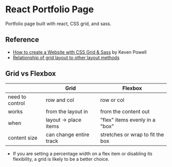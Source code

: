 # React Portfolio Page

Portfolio page built with react, CSS grid, and sass.

## Reference

- [How to create a Website with CSS Grid & Sass](https://youtu.be/dRuMoGNcJfw) by Keven Powell
- [Relationship of grid layout to other layout methods](https://developer.mozilla.org/en-US/docs/Web/CSS/CSS_Grid_Layout/Relationship_of_Grid_Layout)

## Grid vs Flexbox

|                 | Grid                    | Flexbox                          |
| --------------- | ----------------------- | -------------------------------- |
| need to control | row and col             | row or col                       |
| works           | from the layout in      | from the content out             |
| when            | layout -> place items   | "flex" items evenly in a "box"   |
| content size    | can change entire track | stretches or wrap to fit the box |

- If you are setting a percentage width on a flex item or disabling its flexibility, a grid is likely to be a better choice.
